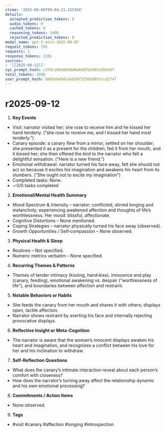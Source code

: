 ```yaml
---
ctime: '2025-08-08T09:04:21.215260'
details:
  accepted_prediction_tokens: 0
  audio_tokens: 0
  cached_tokens: 0
  reasoning_tokens: 1600
  rejected_prediction_tokens: 0
model_name: gpt-5-mini-2025-08-07
request_tokens: 795
requests: 1
response_tokens: 2101
sources:
- '[[2025-09-12]]'
sys_prompt_hash: c37dca99a8836d9a8d9fb349533b638f
total_tokens: 2896
user_prompt_hash: 8d43eb456cdeb50f325bdd897ccd2747
---
```

# r2025-09-12

1. **Key Events**
- Visit: narrator visited her; she rose to receive him and he kissed her hand tenderly. (“she rose to receive me, and I kissed her hand most tenderly.”)
- Canary episode: a canary flew from a mirror, settled on her shoulder; she presented it as a present for the children, fed it from her mouth, and it kissed her; she then offered the bird to the narrator who felt a delightful sensation. (“Here is a new friend.”)
- Emotional withdrawal: narrator turned his face away, felt she should not act so because it excites his imagination and awakens his heart from its slumbers. (“She ought not to excite my imagination”)
- Completed tasks: None.
- ✓0/0 tasks completed

2. **Emotional/Mental Health Summary**
- Mood Spectrum & Intensity – narrator: conflicted, stirred longing and melancholy; experiencing awakened affection and thoughts of life’s worthlessness. Her mood: blissful, affectionate.  
- Cognitive Distortions – None mentioned.  
- Coping Strategies – narrator physically turned his face away (observed).  
- Growth Opportunities / Self‑compassion – None observed.

3. **Physical Health & Sleep**
- Routines – Not specified.  
- Numeric metrics verbatim – None specified.

4. **Recurring Themes & Patterns**
- Themes of tender intimacy (kissing, hand‑kiss), innocence and play (canary, feeding), emotional awakening vs. despair (“worthlessness of life”), and boundaries between affection and restraint.

5. **Notable Behaviors or Habits**
- She feeds the canary from her mouth and shares it with others; displays open, tactile affection.  
- Narrator shows restraint by averting his face and internally rejecting provocative displays.

6. **Reflective Insight or Meta‑Cognition**
- The narrator is aware that the woman’s innocent displays awaken his heart and imagination, and recognizes a conflict between his love for her and his inclination to withdraw.

7. **Self‑Reflection Questions**
- What does the canary’s intimate interaction reveal about each person’s comfort with closeness?  
- How does the narrator’s turning away affect the relationship dynamic and his own emotional processing?

8. **Commitments / Action Items**
- None observed.

9. **Tags**
- #visit #canary #affection #longing #introspection
